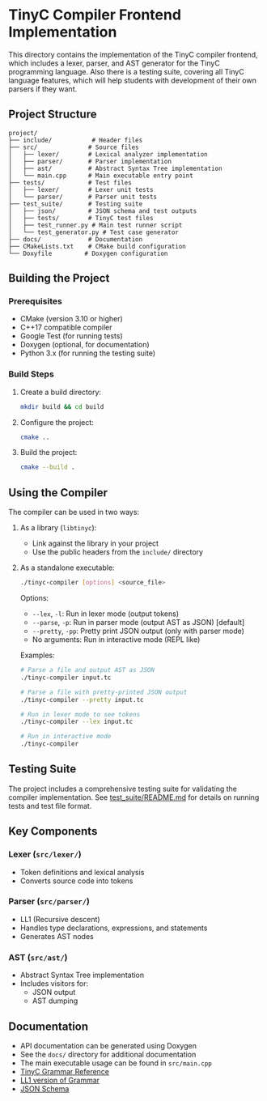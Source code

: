 # TinyC Compiler Frontend Implementation

This directory contains the implementation of the TinyC compiler frontend, which includes a lexer, parser, and AST generator for the TinyC programming language. Also there is a testing suite, covering all TinyC language features, which will help students with development of their own parsers if they want.

## Project Structure

```
project/
├── include/           # Header files
├── src/              # Source files
│   ├── lexer/        # Lexical analyzer implementation
│   ├── parser/       # Parser implementation
│   ├── ast/          # Abstract Syntax Tree implementation
│   └── main.cpp      # Main executable entry point
├── tests/            # Test files
│   ├── lexer/        # Lexer unit tests
│   └── parser/       # Parser unit tests
├── test_suite/       # Testing suite
│   ├── json/         # JSON schema and test outputs
│   ├── tests/        # TinyC test files
│   ├── test_runner.py # Main test runner script
│   └── test_generator.py # Test case generator
├── docs/             # Documentation
├── CMakeLists.txt    # CMake build configuration
└── Doxyfile         # Doxygen configuration
```

## Building the Project

### Prerequisites

- CMake (version 3.10 or higher)
- C++17 compatible compiler
- Google Test (for running tests)
- Doxygen (optional, for documentation)
- Python 3.x (for running the testing suite)

### Build Steps

1. Create a build directory:
   ```bash
   mkdir build && cd build
   ```

2. Configure the project:
   ```bash
   cmake ..
   ```

3. Build the project:
   ```bash
   cmake --build .
   ```


## Using the Compiler

The compiler can be used in two ways:

1. As a library (`libtinyc`):
   - Link against the library in your project
   - Use the public headers from the `include/` directory

2. As a standalone executable:
   ```bash
   ./tinyc-compiler [options] <source_file>
   ```

   Options:
   - `--lex`, `-l`: Run in lexer mode (output tokens)
   - `--parse`, `-p`: Run in parser mode (output AST as JSON) [default]
   - `--pretty`, `-pp`: Pretty print JSON output (only with parser mode)
   - No arguments: Run in interactive mode (REPL like)

   Examples:
   ```bash
   # Parse a file and output AST as JSON
   ./tinyc-compiler input.tc

   # Parse a file with pretty-printed JSON output
   ./tinyc-compiler --pretty input.tc

   # Run in lexer mode to see tokens
   ./tinyc-compiler --lex input.tc

   # Run in interactive mode
   ./tinyc-compiler
   ```

## Testing Suite

The project includes a comprehensive testing suite for validating the compiler implementation. See [test_suite/README.md](test_suite/README.md) for details on running tests and test file format.

## Key Components

### Lexer (`src/lexer/`)
- Token definitions and lexical analysis
- Converts source code into tokens

### Parser (`src/parser/`)
- LL1 (Recursive descent)
- Handles type declarations, expressions, and statements
- Generates AST nodes

### AST (`src/ast/`)
- Abstract Syntax Tree implementation
- Includes visitors for:
  - JSON output
  - AST dumping

## Documentation

- API documentation can be generated using Doxygen
- See the `docs/` directory for additional documentation
- The main executable usage can be found in `src/main.cpp`
- [TinyC Grammar Reference](docs/grammar/Grammar_reference.md)
- [LL1 version of Grammar](docs/grammar/Grammar_LL1.txt)
- [JSON Schema](test_suite/tinyc-ast-schema.json)